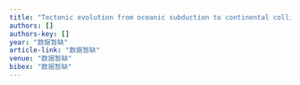 ```yaml
---
title: "Tectonic evolution from oceanic subduction to continental collision during the closure of Paleotethyan ocean: geochronological and geochemical constraints from metamorphic …"
authors: []
authors-key: []
year: "数据暂缺"
article-link: "数据暂缺"
venue: "数据暂缺"
bibex: "数据暂缺"
---
```

